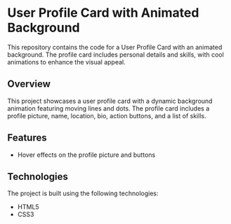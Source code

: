 # User Profile Card with Animated Background

This repository contains the code for a User Profile Card with an animated background. The profile card includes personal details and skills, with cool animations to enhance the visual appeal.

## Overview

This project showcases a user profile card with a dynamic background animation featuring moving lines and dots. The profile card includes a profile picture, name, location, bio, action buttons, and a list of skills.

## Features

- Hover effects on the profile picture and buttons

## Technologies

The project is built using the following technologies:

- HTML5
- CSS3

